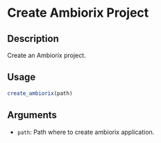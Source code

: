 # Create Ambiorix Project

## Description

Create an Ambiorix project.

## Usage

```r
create_ambiorix(path)
```

## Arguments

- `path`: Path where to create ambiorix application.


